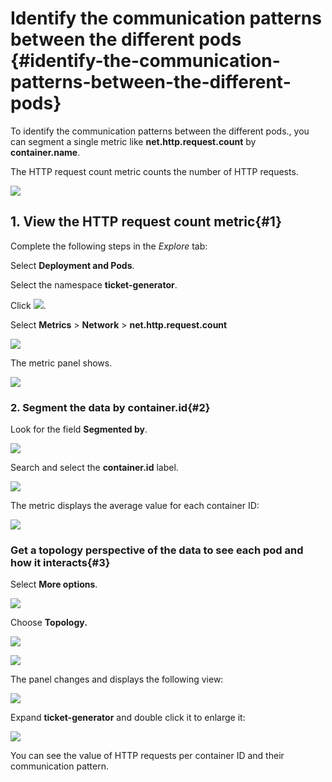 # Identify the communication patterns between the different pods {#identify-the-communication-patterns-between-the-different-pods}

To identify the communication patterns between the different pods., you can segment a single metric like **net.http.request.count** by **container.name**.

The HTTP request count metric counts the number of HTTP requests.

![ ](../images/sysdig_img41.png)

## 1. View the HTTP request count metric{#1}

Complete the following steps in the *Explore* tab:

Select **Deployment and Pods**.

Select the namespace **ticket-generator**.

Click ![ ](../images/sysdig_img33a.png).

Select **Metrics** > **Network** > **net.http.request.count**

![ ](../images/sysdig_img42.png)

The metric panel shows.

![ ](../images/sysdig_img43.png)

### 2. Segment the data by **container.id**{#2}

Look for the field **Segmented by**.

![ ](../images/sysdig_img44.png)

Search and select the **container.id** label.

![ ](../images/sysdig_img45.png)

The metric displays the average value for each container ID:

![ ](../images/sysdig_img46.png)

### Get a topology perspective of the data to see each pod and how it interacts{#3}

Select **More options**.

![ ](../images/sysdig_img47.png)

Choose **Topology.**

![ ](../images/sysdig_img48a.png)

![ ](../images/sysdig_img48.png)

The panel changes and displays the following view:

![ ](../images/sysdig_img49.png)

Expand **ticket-generator** and double click it to enlarge it:

![ ](../images/sysdig_img50.png)

You can see the value of HTTP requests per container ID and their communication pattern.
